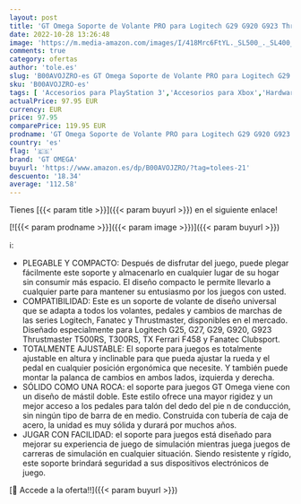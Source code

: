 ```yaml
---
layout: post
title: 'GT Omega Soporte de Volante PRO para Logitech G29 G920 G923 Thrustmaster T500 T300 TX y TH8A Shifter Mount V1 - PS4 Xbox Fanatec Clubsport - Diseño Ajustable en inclinación para la experiencia Sim Racing'
date: 2022-10-28 13:26:48
image: 'https://m.media-amazon.com/images/I/418Mrc6FtYL._SL500_._SL400_.jpg'
comments: true
category: ofertas
author: 'tole.es'
slug: 'B00AVOJZRO-es GT Omega Soporte de Volante PRO para Logitech G29 G920...'
sku: 'B00AVOJZRO-es'
tags: [ 'Accesorios para PlayStation 3','Accesorios para Xbox','Hardware y juegos para PlayStation 3','Sistemas heredados','Sistemas heredados de PlayStation','Sistemas heredados de Xbox','Videojuegos','Xbox: Juegos, consolas y accesorios','gt omega','ps4','xbox','🇪🇸', ]
actualPrice: 97.95 EUR
currency: EUR
price: 97.95
comparePrice: 119.95 EUR
prodname: 'GT Omega Soporte de Volante PRO para Logitech G29 G920 G923 Thrustmaster T500 T300 TX y TH8A Shifter Mount V1 - PS4 Xbox Fanatec Clubsport - Diseño Ajustable en inclinación para la experiencia Sim Racing'
country: 'es'
flag: '🇪🇸'
brand: 'GT OMEGA'
buyurl: 'https://www.amazon.es/dp/B00AVOJZRO/?tag=tolees-21'
descuento: '18.34'
average: '112.58'
---
```


Tienes [{{< param title >}}]({{< param buyurl >}}) en el siguiente enlace!

[![{{< param prodname >}}]({{< param image >}})]({{< param buyurl >}})

ℹ️:

- PLEGABLE Y COMPACTO: Después de disfrutar del juego, puede plegar fácilmente este soporte y almacenarlo en cualquier lugar de su hogar sin consumir más espacio. El diseño compacto le permite llevarlo a cualquier parte para mantener su entusiasmo por los juegos con usted.
- COMPATIBILIDAD: Este es un soporte de volante de diseño universal que se adapta a todos los volantes, pedales y cambios de marchas de las series Logitech, Fanatec y Thrustmaster, disponibles en el mercado. Diseñado especialmente para Logitech G25, G27, G29, G920, G923 Thrustmaster T500RS, T300RS, TX Ferrari F458 y Fanatec Clubsport.
- TOTALMENTE AJUSTABLE: El soporte para juegos es totalmente ajustable en altura y inclinable para que pueda ajustar la rueda y el pedal en cualquier posición ergonómica que necesite. Y también puede montar la palanca de cambios en ambos lados, izquierda y derecha.
- SÓLIDO COMO UNA ROCA: el soporte para juegos GT Omega viene con un diseño de mástil doble. Este estilo ofrece una mayor rigidez y un mejor acceso a los pedales para talón del dedo del pie n de conducción, sin ningún tipo de barra de en medio. Construida con tubería de caja de acero, la unidad es muy sólida y durará por muchos años.
- JUGAR CON FACILIDAD: el soporte para juegos está diseñado para mejorar su experiencia de juego de simulación mientras juega juegos de carreras de simulación en cualquier situación. Siendo resistente y rígido, este soporte brindará seguridad a sus dispositivos electrónicos de juego.

[🛒 Accede a la oferta!!]({{< param buyurl >}})
